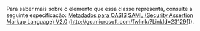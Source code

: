 Para saber mais sobre o elemento que essa classe representa, consulte a seguinte especificação: [Metadados para OASIS SAML (Security Assertion Markup Language) V2.0](http://go.microsoft.com/fwlink/?LinkId=231291) (http://go.microsoft.com/fwlink/?LinkId=231291)).